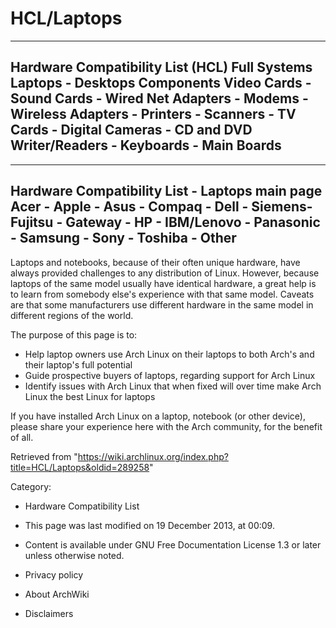 HCL/Laptops
===========

  --------------------------------------------------------------------------------------------------------------------------------------------------------------------------------------
  Hardware Compatibility List (HCL)
  Full Systems
  Laptops - Desktops
  Components
  Video Cards - Sound Cards - Wired Net Adapters - Modems - Wireless Adapters - Printers - Scanners - TV Cards - Digital Cameras - CD and DVD Writer/Readers - Keyboards - Main Boards
  --------------------------------------------------------------------------------------------------------------------------------------------------------------------------------------

  ----------------------------------------------------------------------------------------------------------------------------------
  Hardware Compatibility List - Laptops main page
  Acer - Apple - Asus - Compaq - Dell - Siemens-Fujitsu - Gateway - HP - IBM/Lenovo - Panasonic - Samsung - Sony - Toshiba - Other
  ----------------------------------------------------------------------------------------------------------------------------------

Laptops and notebooks, because of their often unique hardware, have
always provided challenges to any distribution of Linux. However,
because laptops of the same model usually have identical hardware, a
great help is to learn from somebody else's experience with that same
model. Caveats are that some manufacturers use different hardware in the
same model in different regions of the world.

The purpose of this page is to:

-   Help laptop owners use Arch Linux on their laptops to both Arch's
    and their laptop's full potential
-   Guide prospective buyers of laptops, regarding support for Arch
    Linux
-   Identify issues with Arch Linux that when fixed will over time make
    Arch Linux the best Linux for laptops

If you have installed Arch Linux on a laptop, notebook (or other
device), please share your experience here with the Arch community, for
the benefit of all.

Retrieved from
"https://wiki.archlinux.org/index.php?title=HCL/Laptops&oldid=289258"

Category:

-   Hardware Compatibility List

-   This page was last modified on 19 December 2013, at 00:09.
-   Content is available under GNU Free Documentation License 1.3 or
    later unless otherwise noted.
-   Privacy policy
-   About ArchWiki
-   Disclaimers
